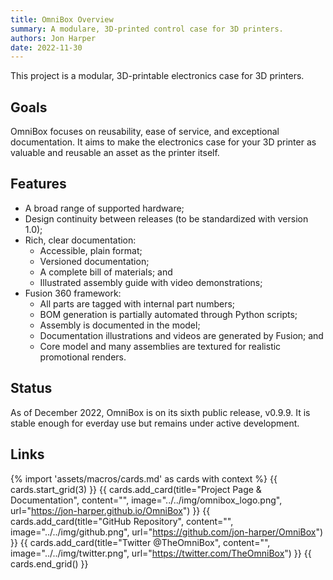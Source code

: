 ```yaml
---
title: OmniBox Overview
summary: A modulare, 3D-printed control case for 3D printers.
authors: Jon Harper
date: 2022-11-30
---
```


This project is a modular, 3D-printable electronics case for 3D printers.

## Goals

OmniBox focuses on reusability, ease of service, and exceptional documentation. It aims to make the electronics case for your 3D printer as valuable and reusable an asset as the printer itself.

## Features

- A broad range of supported hardware;
- Design continuity between releases (to be standardized with version 1.0);
- Rich, clear documentation:
    - Accessible, plain format;
    - Versioned documentation;
    - A complete bill of materials; and
    - Illustrated assembly guide with video demonstrations;
- Fusion 360 framework:
    - All parts are tagged with internal part numbers;
    - BOM generation is partially automated through Python scripts;
    - Assembly is documented in the model;
    - Documentation illustrations and videos are generated by Fusion; and
    - Core model and many assemblies are textured for realistic promotional renders.

## Status

As of December 2022, OmniBox is on its sixth public release, v0.9.9. It is stable enough for everday use but remains under active development.

## Links

{% import 'assets/macros/cards.md' as cards with context %}
{{ cards.start_grid(3) }}
{{ cards.add_card(title="Project Page & Documentation", content="", image="../../img/omnibox_logo.png", url="https://jon-harper.github.io/OmniBox") }}
{{ cards.add_card(title="GitHub Repository", content="", image="../../img/github.png", url="https://github.com/jon-harper/OmniBox") }}
{{ cards.add_card(title="Twitter @TheOmniBox", content="", image="../../img/twitter.png", url="https://twitter.com/TheOmniBox") }}
{{ cards.end_grid() }}

[clock3]: clock3.md
[clockmaker]: clockmaker.md